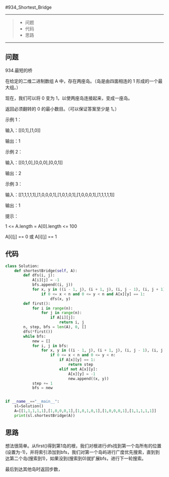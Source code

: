 #934_Shortest_Bridge

------

> - 问题
> - 代码
> - 思路

------

## 问题

 934.最短的桥

在给定的二维二进制数组 A 中，存在两座岛。（岛是由四面相连的 1 形成的一个最大组。）

现在，我们可以将 0 变为 1，以使两座岛连接起来，变成一座岛。

返回必须翻转的 0 的最小数目。（可以保证答案至少是 1。）

示例 1：

输入：[[0,1],[1,0]]

输出：1

示例 2：

输入：[[0,1,0],[0,0,0],[0,0,1]]

输出：2

示例 3：

输入：[[1,1,1,1,1],[1,0,0,0,1],[1,0,1,0,1],[1,0,0,0,1],[1,1,1,1,1]]

输出：1

提示：

1 <= A.length = A[0].length <= 100

A[i][j] == 0 或 A[i][j] == 1

## 代码

```python
class Solution:
    def shortestBridge(self, A):
        def dfs(i, j):
            A[i][j] = -1
            bfs.append((i, j))
            for x, y in ((i - 1, j), (i + 1, j), (i, j - 1), (i, j + 1)):
                if 0 <= x < n and 0 <= y < n and A[x][y] == 1:
                    dfs(x, y)
        def first():
            for i in range(n):
                for j in range(n):
                    if A[i][j]:
                        return i, j
        n, step, bfs = len(A), 0, []
        dfs(*first())
        while bfs:
            new = []
            for i, j in bfs:
                for x, y in ((i - 1, j), (i + 1, j), (i, j - 1), (i, j + 1)):
                    if 0 <= x < n and 0 <= y < n:
                        if A[x][y] == 1:
                            return step
                        elif not A[x][y]:
                            A[x][y] = -1
                            new.append((x, y))
            step += 1
            bfs = new


if __name__=="__main__":
    sl=Solution()
    A=[[1,1,1,1,1],[1,0,0,0,1],[1,0,1,0,1],[1,0,0,0,1],[1,1,1,1,1]]
    print(sl.shortestBridge(A))
```

## 思路

想法很简单。从first()得到第1岛的根，我们对根进行dfs找到第一个岛所有的位置(设置为-1)，并将索引添加到bfs，我们对第一个岛屿进行广度优先搜索，直到到达第二个岛(搜索到1)，如果没到(搜索到0)就扩展bfs，进行下一轮搜索。

最后到达其他岛时返回步数，